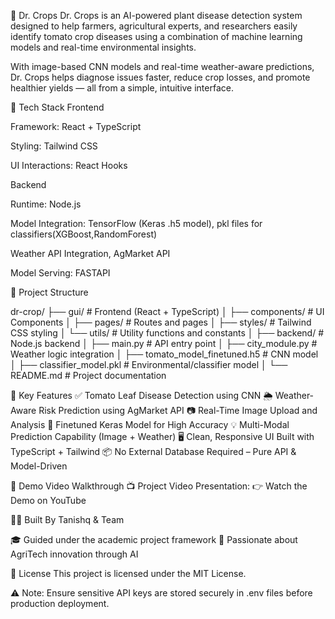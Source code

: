🌾 Dr. Crops
Dr. Crops is an AI-powered plant disease detection system designed to help farmers, agricultural experts, and researchers easily identify tomato crop diseases using a combination of machine learning models and real-time environmental insights.

With image-based CNN models and real-time weather-aware predictions, Dr. Crops helps diagnose issues faster, reduce crop losses, and promote healthier yields — all from a simple, intuitive interface.

🚀 Tech Stack
Frontend

Framework: React + TypeScript

Styling: Tailwind CSS

UI Interactions: React Hooks

Backend

Runtime: Node.js

Model Integration: TensorFlow (Keras .h5 model), pkl files for classifiers(XGBoost,RandomForest)

Weather API Integration, AgMarket API

Model Serving: FASTAPI

📁 Project Structure

dr-crop/
├── gui/                       # Frontend (React + TypeScript)
│   ├── components/            # UI Components
│   ├── pages/                 # Routes and pages
│   ├── styles/                # Tailwind CSS styling
│   └── utils/                 # Utility functions and constants
│
├── backend/                   # Node.js backend
│   ├── main.py                # API entry point
│   ├── city_module.py         # Weather logic integration
│   ├── tomato_model_finetuned.h5 # CNN model
│   ├── classifier_model.pkl   # Environmental/classifier model
│
└── README.md                  # Project documentation

🧠 Key Features
✅ Tomato Leaf Disease Detection using CNN
🌦️ Weather-Aware Risk Prediction using AgMarket API
📷 Real-Time Image Upload and Analysis
🧪 Finetuned Keras Model for High Accuracy
💡 Multi-Modal Prediction Capability (Image + Weather)
🖥️ Clean, Responsive UI Built with TypeScript + Tailwind
📦 No External Database Required – Pure API & Model-Driven

🎥 Demo Video Walkthrough
📺 Project Video Presentation:
👉 Watch the Demo on YouTube

👨‍💻 Built By
Tanishq & Team

🎓 Guided under the academic project framework
🌟 Passionate about AgriTech innovation through AI

📄 License
This project is licensed under the MIT License.

⚠️ Note: Ensure sensitive API keys are stored securely in .env files before production deployment.
